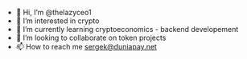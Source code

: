 - 👋 Hi, I’m @thelazyceo1
- 👀 I’m interested in crypto
- 🌱 I’m currently learning cryptoeconomics - backend developement 
- 💞️ I’m looking to collaborate on token projects
- 📫 How to reach me sergek@duniapay.net

<!---
thelazyceo1/thelazyceo1 is a ✨ special ✨ repository because its `README.md` (this file) appears on your GitHub profile.
You can click the Preview link to take a look at your changes.
--->
